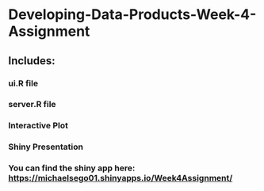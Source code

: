 # Developing-Data-Products-Week-4-Assignment

## Includes:

### ui.R file
### server.R file
### Interactive Plot
### Shiny Presentation

### You can find the shiny app here: https://michaelsego01.shinyapps.io/Week4Assignment/
